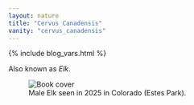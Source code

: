 ```yaml
---
layout: nature
title: "Cervus Canadensis"
vanity: "cervus_canadensis"
---
```


{% include blog_vars.html %}

Also known as *Elk*.

<figure class="center_children">
  <img src="{{resources_path_nature}}/2025-09-colorado.png" alt="Book cover" />
  <figcaption>Male Elk seen in 2025 in Colorado (Estes Park).</figcaption>
</figure>
